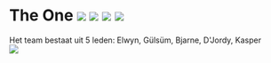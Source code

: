 # The One  ![](https://img.shields.io/badge/Creator-Gremlins-orange.svg) ![](https://img.shields.io/badge/Heroku-blue.svg) ![](https://img.shields.io/badge/Owner-Gremlins-blue.svg) ![](https://img.shields.io/badge/Project%20Status-Incomplete-red.svg)

Het team bestaat uit 5 leden: Elwyn, Gülsüm, Bjarne, D'Jordy, Kasper
<br>
<a href="https://github.com/GremlinsAP/TheOne/graphs/contributors">
  <img src="https://contrib.rocks/image?repo=GremlinsAP/TheOne" />
</a>
